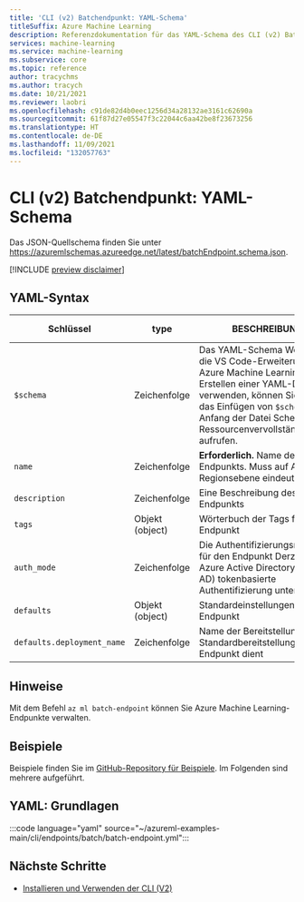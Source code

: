 ```yaml
---
title: 'CLI (v2) Batchendpunkt: YAML-Schema'
titleSuffix: Azure Machine Learning
description: Referenzdokumentation für das YAML-Schema des CLI (v2) Batchendpunkts
services: machine-learning
ms.service: machine-learning
ms.subservice: core
ms.topic: reference
author: tracychms
ms.author: tracych
ms.date: 10/21/2021
ms.reviewer: laobri
ms.openlocfilehash: c91de82d4b0eec1256d34a28132ae3161c62690a
ms.sourcegitcommit: 61f87d27e05547f3c22044c6aa42be8f23673256
ms.translationtype: HT
ms.contentlocale: de-DE
ms.lasthandoff: 11/09/2021
ms.locfileid: "132057763"
---
```

# <a name="cli-v2-batch-endpoint-yaml-schema"></a>CLI (v2) Batchendpunkt: YAML-Schema

Das JSON-Quellschema finden Sie unter https://azuremlschemas.azureedge.net/latest/batchEndpoint.schema.json.

[!INCLUDE [preview disclaimer](../../includes/machine-learning-preview-generic-disclaimer.md)]

## <a name="yaml-syntax"></a>YAML-Syntax

| Schlüssel | type | BESCHREIBUNG | Zulässige Werte | Standardwert |
| --- | ---- | ----------- | -------------- | ------------- |
| `$schema` | Zeichenfolge | Das YAML-Schema Wenn Sie die VS Code-Erweiterung für Azure Machine Learning zum Erstellen einer YAML-Datei verwenden, können Sie durch das Einfügen von `$schema` am Anfang der Datei Schema- und Ressourcenvervollständigungen aufrufen. | | |
| `name` | Zeichenfolge | **Erforderlich.** Name des Endpunkts. Muss auf Azure-Regionsebene eindeutig sein. | | |
| `description` | Zeichenfolge | Eine Beschreibung des Endpunkts | | |
| `tags` | Objekt (object) | Wörterbuch der Tags für den Endpunkt | | |
| `auth_mode` | Zeichenfolge | Die Authentifizierungsmethode für den Endpunkt Derzeit wird Azure Active Directory (Azure AD) tokenbasierte Authentifizierung unterstützt. | `aad_token` | `aad_token` |
| `defaults` | Objekt (object) | Standardeinstellungen für den Endpunkt | | |
| `defaults.deployment_name` | Zeichenfolge | Name der Bereitstellung, die als Standardbereitstellung für den Endpunkt dient | | |

## <a name="remarks"></a>Hinweise

Mit dem Befehl `az ml batch-endpoint` können Sie Azure Machine Learning-Endpunkte verwalten.

## <a name="examples"></a>Beispiele

Beispiele finden Sie im [GitHub-Repository für Beispiele](https://github.com/Azure/azureml-examples/tree/main/cli/endpoints/batch). Im Folgenden sind mehrere aufgeführt.

## <a name="yaml-basic"></a>YAML: Grundlagen

:::code language="yaml" source="~/azureml-examples-main/cli/endpoints/batch/batch-endpoint.yml":::

## <a name="next-steps"></a>Nächste Schritte

- [Installieren und Verwenden der CLI (V2)](how-to-configure-cli.md)
